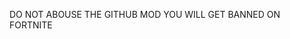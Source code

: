 DO NOT ABOUSE THE GITHUB MOD YOU WILL GET BANNED ON FORTNITE
<!---
SkypeAccount1/SkypeAccount1 is a ✨ special ✨ repository because its `README.md` (this file) appears on your GitHub profile.
You can click the Preview link to take a look at your changes.
--->
